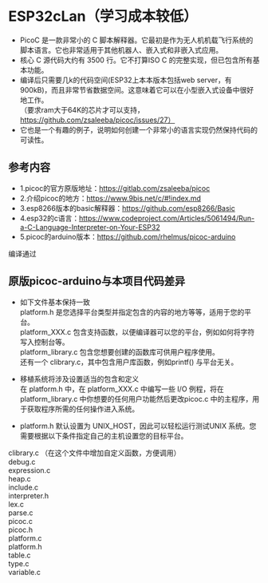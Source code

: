 # ESP32cLan（学习成本较低）
* PicoC 是一款非常小的 C 脚本解释器。它最初是作为无人机机载飞行系统的脚本语言。它也非常适用于其他机器人、嵌入式和非嵌入式应用。  
* 核心 C 源代码大约有 3500 行。它不打算ISO C 的完整实现，但已包含所有基本功能。  
* 编译后只需要几k的代码空间(ESP32上本本版本包括web server，有900kB)，而且非常节省数据空间。这意味着它可以在小型嵌入式设备中很好地工作。  
（要求ram大于64K的芯片才可以支持，https://github.com/zsaleeba/picoc/issues/27）  
* 它也是一个有趣的例子，说明如何创建一个非常小的语言实现仍然保持代码的可读性。  


## 参考内容 
* 1.picoc的官方原版地址：https://gitlab.com/zsaleeba/picoc
* 2.介绍picoc的地方：https://www.9bis.net/c/#!index.md
* 3.esp8266版本的basic解释器：https://github.com/esp8266/Basic
* 4.esp32的c语言：https://www.codeproject.com/Articles/5061494/Run-a-C-Language-Interpreter-on-Your-ESP32
* 5.picoc的arduino版本：https://github.com/rhelmus/picoc-arduino

编译通过

## 原版picoc-arduino与本项目代码差异
* 如下文件基本保持一致  
platform.h 是您选择平台类型并指定包含的内容的地方等等，适用于您的平台。   
platform_XXX.c 包含支持函数，以便编译器可以您的平台，例如如何将字符写入控制台等。   
platform_library.c 包含您想要创建的函数库可供用户程序使用。   
还有一个 clibrary.c，其中包含用户库函数，例如printf() 与平台无关。   

* 移植系统将涉及设置适当的包含和定义   
在 platform.h 中，在 platform_XXX.c 中编写一些 I/O 例程，将在 platform_library.c 中你想要的任何用户功能然后更改picoc.c 中的主程序，用于获取程序所需的任何操作进入系统。   

* platform.h 默认设置为 UNIX_HOST，因此可以轻松运行测试UNIX 系统。您需要根据以下条件指定自己的主机设置您的目标平台。   

clibrary.c   （在这个文件中增加自定义函数，方便调用）     
debug.c   
expression.c   
heap.c   
include.c   
interpreter.h   
lex.c   
parse.c   
picoc.c   
picoc.h   
platform.c   
platform.h   
table.c   
type.c   
variable.c   
